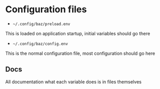 # Configuration files

- `~/.config/baz/preload.env`

This is loaded on application startup,
initial variables should go there

- `~/.config/baz/config.env`

This is the normal configuration file, most
configuration should go here

## Docs

All documentation what each variable does is
in files themselves
